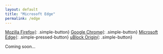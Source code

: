 ```yaml
---
layout: default
title: "Microsoft Edge"
permalink: /edge
---
```


[Mozilla Firefox]({{site.url}}/firefox){: .simple-button}
[Google Chrome]({{site.url}}/chrome){: .simple-button}
[Microsoft Edge]({{site.url}}/edge){: .simple-pressed-button}
[uBlock Origin]({{site.url}}/ublock){: .simple-button}

Coming soon...
